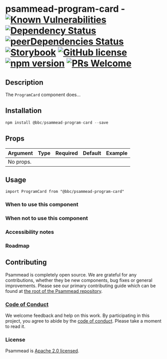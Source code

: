 # psammead-program-card - [![Known Vulnerabilities](https://snyk.io/test/github/bbc/psammead/badge.svg?targetFile=packages%2Fcomponents%2Fpsammead-program-card%2Fpackage.json)](https://snyk.io/test/github/bbc/psammead?targetFile=packages%2Fcomponents%2Fpsammead-program-card%2Fpackage.json) [![Dependency Status](https://david-dm.org/bbc/psammead.svg?path=packages/components/psammead-program-card)](https://david-dm.org/bbc/psammead?path=packages/components/psammead-program-card) [![peerDependencies Status](https://david-dm.org/bbc/psammead/peer-status.svg?path=packages/components/psammead-program-card)](https://david-dm.org/bbc/psammead?path=packages/components/psammead-program-card&type=peer) [![Storybook](https://raw.githubusercontent.com/storybooks/brand/master/badge/badge-storybook.svg?sanitize=true)](https://bbc.github.io/psammead/?path=/story/program-card--containing-image) [![GitHub license](https://img.shields.io/badge/license-Apache%202.0-blue.svg)](https://github.com/bbc/psammead/blob/latest/LICENSE) [![npm version](https://img.shields.io/npm/v/@bbc/psammead-program-card.svg)](https://www.npmjs.com/package/@bbc/psammead-program-card) [![PRs Welcome](https://img.shields.io/badge/PRs-welcome-brightgreen.svg)](https://github.com/bbc/psammead/blob/latest/CONTRIBUTING.md)

## Description

The `ProgramCard` component does...

## Installation

```jsx
npm install @bbc/psammead-program-card --save
```

## Props

| Argument  | Type | Required | Default | Example |
| --------- | ---- | -------- | ------- | ------- |
| No props. |      |          |         |         |

## Usage

<!-- Description of the component usage -->

```
import ProgramCard from "@bbc/psammead-program-card"
```

### When to use this component

<!-- Description of the where the component can be used -->

### When not to use this component

<!-- Description of the where the component shouldn't can be used -->

### Accessibility notes

<!-- Information about accessibility for this component -->

### Roadmap

<!-- Known future changes of the component -->

## Contributing

Psammead is completely open source. We are grateful for any contributions, whether they be new components, bug fixes or general improvements. Please see our primary contributing guide which can be found at [the root of the Psammead repository](https://github.com/bbc/psammead/blob/latest/CONTRIBUTING.md).

### [Code of Conduct](https://github.com/bbc/psammead/blob/latest/CODE_OF_CONDUCT.md)

We welcome feedback and help on this work. By participating in this project, you agree to abide by the [code of conduct](https://github.com/bbc/psammead/blob/latest/CODE_OF_CONDUCT.md). Please take a moment to read it.

### License

Psammead is [Apache 2.0 licensed](https://github.com/bbc/psammead/blob/latest/LICENSE).
